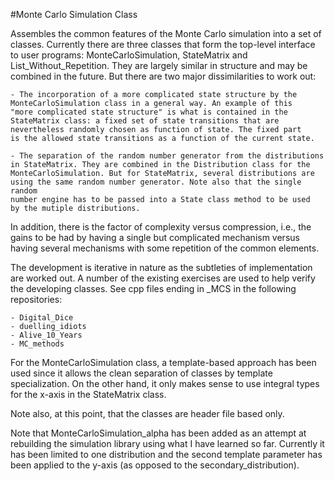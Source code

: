 #Monte Carlo Simulation Class

Assembles the common features of the Monte Carlo simulation into a set of classes.
Currently there are three classes that form the top-level interface to user programs:
MonteCarloSimulation, StateMatrix and List_Without_Repetition. They are largely similar
in structure and may be combined in the future. But there are two major dissimilarities
to work out:

    - The incorporation of a more complicated state structure by the 
    MonteCarloSimulation class in a general way. An example of this
    "more complicated state structure" is what is contained in the
    StateMatrix class: a fixed set of state transitions that are
    nevertheless randomly chosen as function of state. The fixed part
    is the allowed state transitions as a function of the current state.
    
    - The separation of the random number generator from the distributions
    in StateMatrix. They are combined in the Distribution class for the
    MonteCarloSimulation. But for StateMatrix, several distributions are
    using the same random number generator. Note also that the single random
    number engine has to be passed into a State class method to be used
    by the mutiple distributions.

In addition, there is the factor of complexity versus compression, i.e., the gains to
be had by having a single but complicated mechanism versus having several mechanisms
with some repetition of the common elements.

The development is iterative in nature as the subtleties of implementation are
worked out. A number of the existing exercises are used to help verify the 
developing classes. See cpp files ending in _MCS in the following repositories:

    - Digital_Dice
    - duelling_idiots
    - Alive_10_Years
    - MC_methods

For the MonteCarloSimulation class, a template-based approach has been used
since it allows the clean separation of classes by template specialization.
On the other hand, it only makes sense to use integral types for the
x-axis in the StateMatrix class.

Note also, at this point, that the classes are header file based only.

Note that MonteCarloSimulation_alpha has been added as an attempt at rebuilding
the simulation library using what I have learned so far. Currently it has been
limited to one distribution and the second template parameter has been
applied to the y-axis (as opposed to the secondary_distribution).
